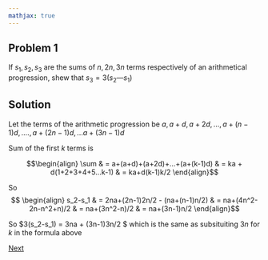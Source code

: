 ```yaml
---
mathjax: true
---
```


## Problem 1

If $s_1,s_2, s_3$ are the sums of $n, 2n, 3n$ terms respectively of an arithmetical progression, shew that $s_3 = 3 (s_2 — s_1)$

## Solution

Let the terms of the arithmetic progression be $a, a+d, a+2d, ..., a+(n-1)d, .... , a+(2n-1)d, ...a+(3n-1)d$

Sum of the first $k$ terms is

  $$\begin{align} \sum & = a+(a+d)+(a+2d)+...+(a+(k-1)d) & = ka + d(1+2+3+4+5...k-1) & = ka+d(k-1)k/2 \end{align}$$

So $$ \begin{align} s_2-s_1 & = 2na+(2n-1)2n/2 - (na+(n-1)n/2) & = na+(4n^2-2n-n^2+n)/2 & = na+(3n^2-n)/2 & = na+(3n-1)n/2 \end{align}$$

So $3(s_2-s_1) = 3na + (3n-1)3n/2 $ which is the same as subsituiting $3n$ for $k$ in the formula above

[Next](2.html)
